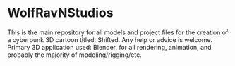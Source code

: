 # WolfRavNStudios

This is the main repository for all models and project files for the creation of a cyberpunk 3D cartoon titled:  Shifted.
Any help or advice is welcome.  Primary 3D application used:  Blender, for all rendering, animation, and probably the majority of modeling/rigging/etc.

